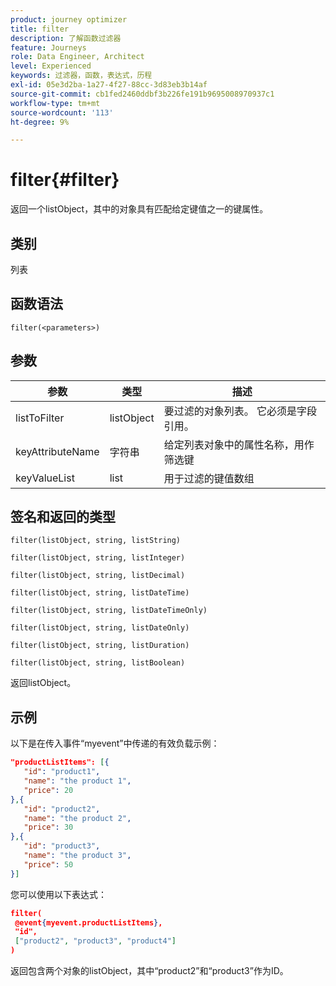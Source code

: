 ```yaml
---
product: journey optimizer
title: filter
description: 了解函数过滤器
feature: Journeys
role: Data Engineer, Architect
level: Experienced
keywords: 过滤器，函数，表达式，历程
exl-id: 05e3d2ba-1a27-4f27-88cc-3d83eb3b14af
source-git-commit: cb1fed2460ddbf3b226fe191b9695008970937c1
workflow-type: tm+mt
source-wordcount: '113'
ht-degree: 9%

---
```


# filter{#filter}

返回一个listObject，其中的对象具有匹配给定键值之一的键属性。

## 类别

列表

## 函数语法

`filter(<parameters>)`

## 参数

| 参数 | 类型 | 描述 |
|-----------|------------------|------------------|
| listToFilter | listObject | 要过滤的对象列表。 它必须是字段引用。 |
| keyAttributeName | 字符串 | 给定列表对象中的属性名称，用作筛选键 |
| keyValueList | list | 用于过滤的键值数组 |

## 签名和返回的类型

`filter(listObject, string, listString)`

`filter(listObject, string, listInteger)`

`filter(listObject, string, listDecimal)`

`filter(listObject, string, listDateTime)`

`filter(listObject, string, listDateTimeOnly)`

`filter(listObject, string, listDateOnly)`

`filter(listObject, string, listDuration)`

`filter(listObject, string, listBoolean)`

返回listObject。

## 示例

以下是在传入事件“myevent”中传递的有效负载示例：

```json
"productListItems": [{
   "id": "product1",
   "name": "the product 1",
   "price": 20
},{
   "id": "product2",
   "name": "the product 2",
   "price": 30
},{
   "id": "product3",
   "name": "the product 3",
   "price": 50
}]
```

您可以使用以下表达式：

```json
filter(
 @event{myevent.productListItems},
 "id", 
 ["product2", "product3", "product4"]
)
```

返回包含两个对象的listObject，其中“product2”和“product3”作为ID。
